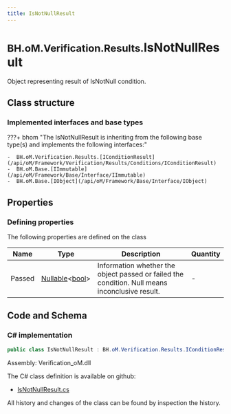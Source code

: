 ```yaml
---
title: IsNotNullResult
---
```


# <small>BH.oM.Verification.Results.</small>**IsNotNullResult**

Object representing result of IsNotNull condition.

## Class structure

### Implemented interfaces and base types

???+ bhom "The IsNotNullResult is inheriting from the following base type(s) and implements the following interfaces:"

    -  BH.oM.Verification.Results.[IConditionResult](/api/oM/Framework/Verification/Results/Conditions/IConditionResult)
    -  BH.oM.Base.[IImmutable](/api/oM/Framework/Base/Interface/IImmutable)
    -  BH.oM.Base.[IObject](/api/oM/Framework/Base/Interface/IObject)


## Properties



### Defining properties

The following properties are defined on the class

| Name             | Type             | Description      | Quantity         |
|------------------|------------------|------------------|------------------|
| Passed | [Nullable](https://learn.microsoft.com/en-us/dotnet/api/System.Nullable-1?view=netstandard-2.0)&lt;[bool](https://learn.microsoft.com/en-us/dotnet/api/System.Boolean?view=netstandard-2.0)&gt; | Information whether the object passed or failed the condition. Null means inconclusive result. | - |


## Code and Schema

### C# implementation

``` C# title="C#"
public class IsNotNullResult : BH.oM.Verification.Results.IConditionResult, BH.oM.Base.IImmutable, BH.oM.Base.IObject
```

Assembly: Verification_oM.dll

The C# class definition is available on github:

- [IsNotNullResult.cs](https://github.com/BHoM/BHoM/blob/develop/Verification_oM/Results\Conditions\IsNotNullResult.cs)

All history and changes of the class can be found by inspection the history.
